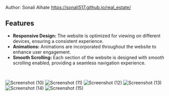 Author: Sonali Alhate
https://sonali517.github.io/real_estate/
<br>
## Features

- **Responsive Design:** The website is optimized for viewing on different devices, ensuring a consistent experience.
- **Animations:** Animations are incorporated throughout the website to enhance user engagement.
- **Smooth Scrolling:** Each section of the website is designed with smooth scrolling enabled, providing a seamless navigation experience.

<br>

![Screenshot (10)](https://github.com/sonali517/real_estate/assets/91944068/510a2178-f61d-444a-ab9f-bc3ccebcd81e)
![Screenshot (11)](https://github.com/sonali517/real_estate/assets/91944068/bc1f4a7a-5bdd-4d84-a528-4fbdffff177f)
![Screenshot (12)](https://github.com/sonali517/real_estate/assets/91944068/c0360c3e-f8a7-4632-a54b-1aa57f09dbf3)
![Screenshot (13)](https://github.com/sonali517/real_estate/assets/91944068/ac35bd60-8308-495c-a9e2-dbd00b342002)
![Screenshot (14)](https://github.com/sonali517/real_estate/assets/91944068/e8487b61-bac4-4e15-97a1-a534761c0fe8)
![Screenshot (15)](https://github.com/sonali517/real_estate/assets/91944068/5cefafd3-95e2-4693-b830-1a8dcccf5095)
